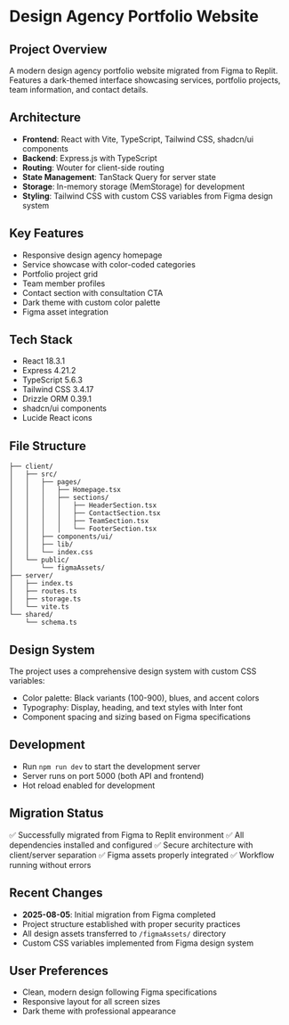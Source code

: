 # Design Agency Portfolio Website

## Project Overview
A modern design agency portfolio website migrated from Figma to Replit. Features a dark-themed interface showcasing services, portfolio projects, team information, and contact details.

## Architecture
- **Frontend**: React with Vite, TypeScript, Tailwind CSS, shadcn/ui components
- **Backend**: Express.js with TypeScript
- **Routing**: Wouter for client-side routing
- **State Management**: TanStack Query for server state
- **Storage**: In-memory storage (MemStorage) for development
- **Styling**: Tailwind CSS with custom CSS variables from Figma design system

## Key Features
- Responsive design agency homepage
- Service showcase with color-coded categories
- Portfolio project grid
- Team member profiles
- Contact section with consultation CTA
- Dark theme with custom color palette
- Figma asset integration

## Tech Stack
- React 18.3.1
- Express 4.21.2
- TypeScript 5.6.3
- Tailwind CSS 3.4.17
- Drizzle ORM 0.39.1
- shadcn/ui components
- Lucide React icons

## File Structure
```
├── client/
│   ├── src/
│   │   ├── pages/
│   │   │   ├── Homepage.tsx
│   │   │   ├── sections/
│   │   │   │   ├── HeaderSection.tsx
│   │   │   │   ├── ContactSection.tsx
│   │   │   │   ├── TeamSection.tsx
│   │   │   │   └── FooterSection.tsx
│   │   ├── components/ui/
│   │   ├── lib/
│   │   └── index.css
│   └── public/
│       └── figmaAssets/
├── server/
│   ├── index.ts
│   ├── routes.ts
│   ├── storage.ts
│   └── vite.ts
└── shared/
    └── schema.ts
```

## Design System
The project uses a comprehensive design system with custom CSS variables:
- Color palette: Black variants (100-900), blues, and accent colors
- Typography: Display, heading, and text styles with Inter font
- Component spacing and sizing based on Figma specifications

## Development
- Run `npm run dev` to start the development server
- Server runs on port 5000 (both API and frontend)
- Hot reload enabled for development

## Migration Status
✅ Successfully migrated from Figma to Replit environment
✅ All dependencies installed and configured
✅ Secure architecture with client/server separation
✅ Figma assets properly integrated
✅ Workflow running without errors

## Recent Changes
- **2025-08-05**: Initial migration from Figma completed
- Project structure established with proper security practices
- All design assets transferred to `/figmaAssets/` directory
- Custom CSS variables implemented from Figma design system

## User Preferences
- Clean, modern design following Figma specifications
- Responsive layout for all screen sizes
- Dark theme with professional appearance